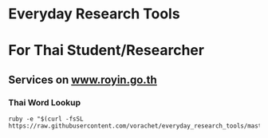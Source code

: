 # Everyday Research Tools 

# For Thai Student/Researcher

## Services on www.royin.go.th 

### Thai Word Lookup
```
ruby -e "$(curl -fsSL https://raw.githubusercontent.com/vorachet/everyday_research_tools/master/royinsict.rb)"
```


